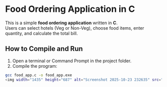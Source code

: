 # Food Ordering Application in C

This is a simple **food ordering application** written in **C**.  
Users can select hotels (Veg or Non-Veg), choose food items, enter quantity, and calculate the total bill.

## How to Compile and Run

1. Open a terminal or Command Prompt in the project folder.
2. Compile the program:

```bash
gcc food_app.c -o food_app.exe
<img width="1435" height="687" alt="Screenshot 2025-10-23 232635" src="https://github.com/user-attachments/assets/023e69cb-683e-4aaf-9155-6e95caf7652f" />

